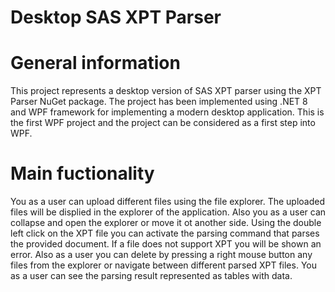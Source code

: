 # Desktop SAS XPT Parser

# General information
This project represents a desktop version of SAS XPT parser using the XPT Parser NuGet package.
The project has been implemented using .NET 8 and WPF framework for implementing a modern desktop application.
This is the first WPF project and the project can be considered as a first step into WPF.

# Main fuctionality
You as a user can upload different files using the file explorer. The uploaded files will be displied in the explorer of the application.
Also you as a user can collapse and open the explorer or move it ot another side.
Using the double left click on the XPT file you can activate the parsing command that parses the provided document. If a file does not support XPT you will be shown an error.
Also as a user you can delete by pressing a right mouse button any files from the explorer or navigate between different parsed XPT files.
You as a user can see the parsing result represented as tables with data.
